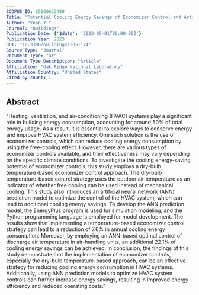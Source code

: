```yaml
---
SCOPUS_ID: 85160633489
Title: "Potential Cooling Energy Savings of Economizer Control and Artificial-Neural-Network-Based Air-Handling Unit Discharge Air Temperature Control for Commercial Building"
Author: "Yoon Y."
Journal: "Buildings"
Publication Date: {'$date': '2023-05-01T00:00:00Z'}
Publication Year: 2023
DOI: "10.3390/buildings13051174"
Source Type: "Journal"
Document Type: "ar"
Document Type Description: "Article"
Affiliation: "Oak Ridge National Laboratory"
Affiliation Country: "United States"
Cited by count: 1
---
```


## Abstract
"Heating, ventilation, and air-conditioning (HVAC) systems play a significant role in building energy consumption, accounting for around 50% of total energy usage. As a result, it is essential to explore ways to conserve energy and improve HVAC system efficiency. One such solution is the use of economizer controls, which can reduce cooling energy consumption by using the free-cooling effect. However, there are various types of economizer controls available, and their effectiveness may vary depending on the specific climate conditions. To investigate the cooling energy-saving potential of economizer controls, this study employs a dry-bulb temperature-based economizer control approach. The dry-bulb temperature-based control strategy uses the outdoor air temperature as an indicator of whether free cooling can be used instead of mechanical cooling. This study also introduces an artificial neural network (ANN) prediction model to optimize the control of the HVAC system, which can lead to additional cooling energy savings. To develop the ANN prediction model, the EnergyPlus program is used for simulation modeling, and the Python programming language is employed for model development. The results show that implementing a temperature-based economizer control strategy can lead to a reduction of 7.6% in annual cooling energy consumption. Moreover, by employing an ANN-based optimal control of discharge air temperature in air-handling units, an additional 22.1% of cooling energy savings can be achieved. In conclusion, the findings of this study demonstrate that the implementation of economizer controls, especially the dry-bulb temperature-based approach, can be an effective strategy for reducing cooling energy consumption in HVAC systems. Additionally, using ANN prediction models to optimize HVAC system controls can further increase energy savings, resulting in improved energy efficiency and reduced operating costs."
